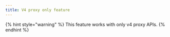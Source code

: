 ```yaml
---
title: V4 proxy only feature
---
```


{% hint style="warning" %}
This feature works with only v4 proxy APIs.
{% endhint %}

